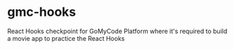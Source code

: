 # gmc-hooks
React Hooks checkpoint for GoMyCode Platform where it's required to build a movie app to practice the React Hooks
